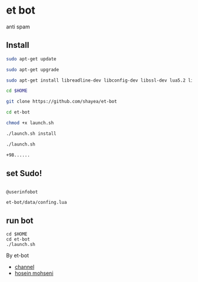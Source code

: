 # et bot
anti spam






## Install
```bash
sudo apt-get update

sudo apt-get upgrade

sudo apt-get install libreadline-dev libconfig-dev libssl-dev lua5.2 liblua5.2-dev libevent-dev make unzip git redis-server g++ libjansson-dev libpython-dev expat libexpat1-dev tmux subversion

cd $HOME

git clone https://github.com/shayea/et-bot

cd et-bot

chmod +x launch.sh

./launch.sh install

./launch.sh

+98......
```
## set Sudo!
```

@userinfobot

et-bot/data/confing.lua                        
```




## run bot 
```
cd $HOME
cd et-bot
./launch.sh
```






By  et-bot
 * [channel](https://telegram.me/sezar_hack)
 * [hosein mohseni](https://telegram.me/im_takro)


